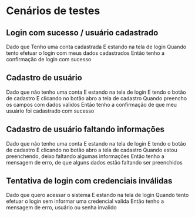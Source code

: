 # Cenários de testes


## Login com sucesso / usuário cadastrado

Dado que Tenho uma conta cadastrada
E estando na tela de login
Quando tento efetuar o login com meus dados cadastrados
Então tenho a confirmação de login com sucesso

## Cadastro de usuário

Dado que não tenho uma conta
E estando na tela de login
E tendo o botão de cadastro
E clicando no botão abro a tela de cadastro
Quando preencho os campos com dados validos 
Então tenho a confirmação de que meu usuário foi cadastrado com sucesso

## Cadastro de usuário faltando informações

Dado que não tenho uma conta
E estando na tela de login
E tendo o botão de cadastro
E clicando no botão abro a tela de cadastro
Quando estou preenchendo, deixo faltando algumas informações
Então tenho a mensagem de erro, de que alguns dados estão faltando ser preenchidos


## Tentativa de login com credenciais inválidas

Dado que quero acessar o sistema
E estando na tela de login
Quando tento efetuar o login sem informar uma credencial valida
Então tenho a mensagem de erro, usuário ou senha invalido



